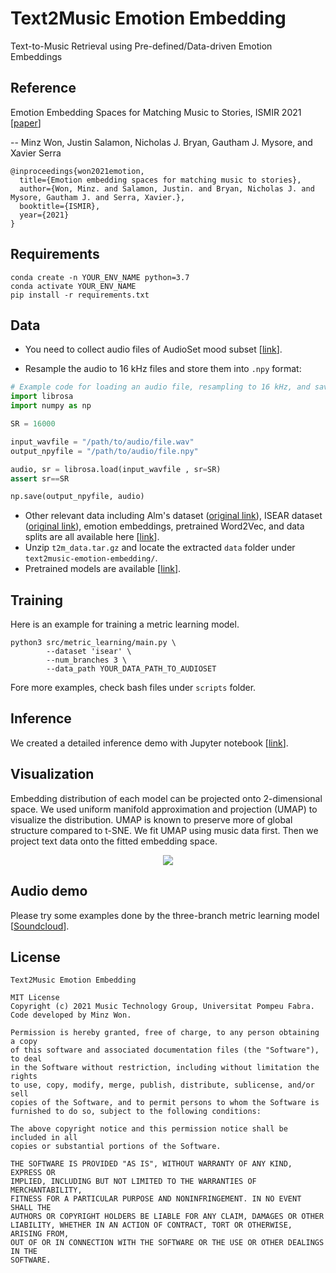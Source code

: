 # Text2Music Emotion Embedding

Text-to-Music Retrieval using Pre-defined/Data-driven Emotion Embeddings
## Reference
Emotion Embedding Spaces for Matching Music to Stories, ISMIR 2021 [[paper](https://arxiv.org/abs/2111.13468)]

-- Minz Won, Justin Salamon, Nicholas J. Bryan, Gautham J. Mysore, and Xavier Serra

```
@inproceedings{won2021emotion,
  title={Emotion embedding spaces for matching music to stories},
  author={Won, Minz. and Salamon, Justin. and Bryan, Nicholas J. and Mysore, Gautham J. and Serra, Xavier.},
  booktitle={ISMIR},
  year={2021}
}
```


## Requirements
```
conda create -n YOUR_ENV_NAME python=3.7
conda activate YOUR_ENV_NAME
pip install -r requirements.txt
```

## Data
- You need to collect audio files of AudioSet mood subset [[link](https://research.google.com/audioset/ontology/music_mood_1.html)].

- Resample the audio to 16 kHz files and store them into `.npy` format:
```python
# Example code for loading an audio file, resampling to 16 kHz, and saving it as an .npy file
import librosa
import numpy as np

SR = 16000

input_wavfile = "/path/to/audio/file.wav"
output_npyfile = "/path/to/audio/file.npy"

audio, sr = librosa.load(input_wavfile , sr=SR)
assert sr==SR

np.save(output_npyfile, audio)
```

- Other relevant data including Alm's dataset ([original link](http://people.rc.rit.edu/~coagla/affectdata/index.html)), ISEAR dataset ([original link](https://www.unige.ch/cisa/research/materials-and-online-research/research-material/)), emotion embeddings, pretrained Word2Vec, and data splits are all available here [[link](https://www.dropbox.com/s/noezssp2vg3ud5f/t2m_data.tar.gz)].
- Unzip `t2m_data.tar.gz` and locate the extracted `data` folder under `text2music-emotion-embedding/`.
- Pretrained models are available [[link](https://www.dropbox.com/s/sxry48aie2r4vmt/t2m_models.tar.gz)].


## Training
Here is an example for training a metric learning model.

```
python3 src/metric_learning/main.py \
        --dataset 'isear' \
        --num_branches 3 \
        --data_path YOUR_DATA_PATH_TO_AUDIOSET
```

Fore more examples, check bash files under `scripts` folder. 

## Inference
We created a detailed inference demo with Jupyter notebook [[link](https://github.com/minzwon/text2music-emotion-embedding/blob/master/inference_demo.ipynb)].

## Visualization
Embedding distribution of each model can be projected onto 2-dimensional space. We used uniform manifold approximation and projection (UMAP) to visualize the distribution. UMAP is known to preserve more of global structure compared to t-SNE. We fit UMAP using music data first. Then we project text data onto the fitted embedding space.



<p align = "center">
<img src = "https://imgur.com/wNlXG6I.png">
</p>

## Audio demo
Please try some examples done by the three-branch metric learning model [[Soundcloud](https://soundcloud.com/minz-won/sets/emotion-embedding-spaces-for-matching-music-to-stories-demo?si=7249b1881611425da41c63ac0d123305)].



## License
```
Text2Music Emotion Embedding

MIT License
Copyright (c) 2021 Music Technology Group, Universitat Pompeu Fabra. 
Code developed by Minz Won.

Permission is hereby granted, free of charge, to any person obtaining a copy 
of this software and associated documentation files (the "Software"), to deal 
in the Software without restriction, including without limitation the rights 
to use, copy, modify, merge, publish, distribute, sublicense, and/or sell 
copies of the Software, and to permit persons to whom the Software is 
furnished to do so, subject to the following conditions:

The above copyright notice and this permission notice shall be included in all 
copies or substantial portions of the Software.

THE SOFTWARE IS PROVIDED "AS IS", WITHOUT WARRANTY OF ANY KIND, EXPRESS OR 
IMPLIED, INCLUDING BUT NOT LIMITED TO THE WARRANTIES OF MERCHANTABILITY, 
FITNESS FOR A PARTICULAR PURPOSE AND NONINFRINGEMENT. IN NO EVENT SHALL THE 
AUTHORS OR COPYRIGHT HOLDERS BE LIABLE FOR ANY CLAIM, DAMAGES OR OTHER 
LIABILITY, WHETHER IN AN ACTION OF CONTRACT, TORT OR OTHERWISE, ARISING FROM, 
OUT OF OR IN CONNECTION WITH THE SOFTWARE OR THE USE OR OTHER DEALINGS IN THE 
SOFTWARE.
```

